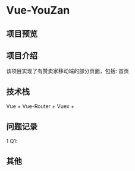 # Vue-YouZan



## 项目预览


## 项目介绍

该项目实现了有赞卖家移动端的部分页面，包括: 首页


## 技术栈

Vue + Vue-Router + Vuex + 


## 问题记录

1 Q1: 


## 其他

